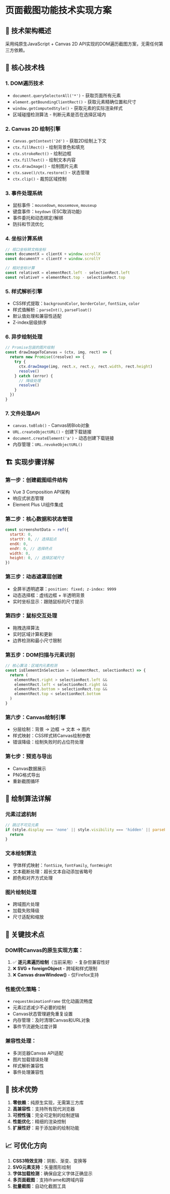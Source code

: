 # 页面截图功能技术实现方案

## 🎯 **技术架构概述**

采用纯原生JavaScript + Canvas 2D API实现的DOM遍历截图方案，无需任何第三方依赖。

## 🔧 **核心技术栈**

### **1. DOM遍历技术**

- `document.querySelectorAll('*')` - 获取页面所有元素
- `element.getBoundingClientRect()` - 获取元素精确位置和尺寸
- `window.getComputedStyle()` - 获取元素的实际渲染样式
- 区域碰撞检测算法 - 判断元素是否在选择区域内

### **2. Canvas 2D 绘制引擎**

- `Canvas.getContext('2d')` - 获取2D绘制上下文
- `ctx.fillRect()` - 绘制背景色和填充
- `ctx.strokeRect()` - 绘制边框
- `ctx.fillText()` - 绘制文本内容
- `ctx.drawImage()` - 绘制图片元素
- `ctx.save()/ctx.restore()` - 状态管理
- `ctx.clip()` - 裁剪区域控制

### **3. 事件处理系统**

- 鼠标事件：`mousedown`, `mousemove`, `mouseup`
- 键盘事件：`keydown` (ESC取消功能)
- 事件委托和动态绑定/解绑
- 防抖和节流优化

### **4. 坐标计算系统**

```javascript
// 视口坐标转文档坐标
const documentX = clientX + window.scrollX
const documentY = clientY + window.scrollY

// 相对坐标计算
const relativeX = elementRect.left - selectionRect.left
const relativeY = elementRect.top - selectionRect.top
```

### **5. 样式解析引擎**

- CSS样式提取：`backgroundColor`, `borderColor`, `fontSize`, `color`
- 样式值解析：`parseInt()`, `parseFloat()`
- 默认值处理和兼容性适配
- Z-index层级排序

### **6. 异步绘制处理**

```javascript
// Promise包装的图片绘制
const drawImageToCanvas = (ctx, img, rect) => {
  return new Promise((resolve) => {
    try {
      ctx.drawImage(img, rect.x, rect.y, rect.width, rect.height)
      resolve()
    } catch (error) {
      // 降级处理
      resolve()
    }
  })
}
```

### **7. 文件处理API**

- `canvas.toBlob()` - Canvas转Blob对象
- `URL.createObjectURL()` - 创建下载链接
- `document.createElement('a')` - 动态创建下载链接
- 内存管理：`URL.revokeObjectURL()`

## 🏗 **实现步骤详解**

### **第一步：创建截图组件结构**

- Vue 3 Composition API架构
- 响应式状态管理
- Element Plus UI组件集成

### **第二步：核心数据和状态管理**

```javascript
const screenshotData = ref({
  startX: 0,
  startY: 0, // 选择起点
  endX: 0,
  endY: 0, // 选择终点
  width: 0,
  height: 0, // 选择区域尺寸
})
```

### **第三步：动态遮罩层创建**

- 全屏半透明遮罩：`position: fixed; z-index: 9999`
- 动态选择框：虚线边框 + 半透明背景
- 实时坐标显示：跟随鼠标的尺寸提示

### **第四步：鼠标交互处理**

- 拖拽选择算法
- 实时区域计算和更新
- 边界检测和最小尺寸限制

### **第五步：DOM扫描与元素识别**

```javascript
// 核心算法：区域内元素检测
const isElementInSelection = (elementRect, selectionRect) => {
  return (
    elementRect.right > selectionRect.left &&
    elementRect.left < selectionRect.right &&
    elementRect.bottom > selectionRect.top &&
    elementRect.top < selectionRect.bottom
  )
}
```

### **第六步：Canvas绘制引擎**

- 分层绘制：背景 → 边框 → 文本 → 图片
- 样式映射：CSS样式转Canvas绘制参数
- 错误降级：绘制失败时的占位符处理

### **第七步：预览与导出**

- Canvas数据展示
- PNG格式导出
- 重新截图循环

## 🎨 **绘制算法详解**

### **元素过滤机制**

```javascript
// 跳过不可见元素
if (style.display === 'none' || style.visibility === 'hidden' || parseFloat(style.opacity) === 0) {
  return
}
```

### **文本绘制算法**

- 字体样式映射：`fontSize`, `fontFamily`, `fontWeight`
- 文本截断处理：超长文本自动添加省略号
- 颜色和对齐方式处理

### **图片绘制处理**

- 跨域图片处理
- 加载失败降级
- 尺寸适配和缩放

## 🔧 **关键技术点**

### **DOM转Canvas的原生实现方案：**

1. ✅ **逐元素遍历绘制**（当前采用）- 复杂但兼容性好
2. ❌ **SVG + foreignObject** - 跨域和样式限制
3. ❌ **Canvas drawWindow()** - 仅Firefox支持

### **性能优化策略：**

- `requestAnimationFrame` 优化动画流畅度
- 元素过滤减少不必要的绘制
- Canvas状态管理避免重复设置
- 内存管理：及时清理Canvas和URL对象
- 事件节流避免过度计算

### **兼容性处理：**

- 多浏览器Canvas API适配
- 图片加载错误处理
- 样式解析兼容性
- 事件处理兼容性

## 🚀 **技术优势**

1. **零依赖**：纯原生实现，无需第三方库
2. **高兼容性**：支持所有现代浏览器
3. **可控性强**：完全可定制的绘制逻辑
4. **性能优化**：精细的渲染控制
5. **扩展性好**：易于添加新的绘制功能

## 📈 **可优化方向**

1. **CSS3特效支持**：阴影、渐变、变换等
2. **SVG元素支持**：矢量图形绘制
3. **字体加载检测**：确保自定义字体正确显示
4. **多页面截图**：支持iframe和跨域内容
5. **批量截图**：自动化截图工具
